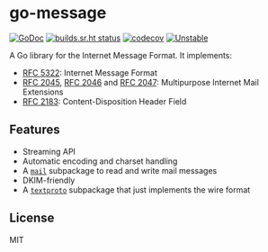 # go-message

[![GoDoc](https://godoc.org/github.com/emersion/go-message?status.svg)](https://godoc.org/github.com/emersion/go-message)
[![builds.sr.ht status](https://builds.sr.ht/~emersion/go-message.svg)](https://builds.sr.ht/~emersion/go-message?)
[![codecov](https://codecov.io/gh/emersion/go-message/branch/master/graph/badge.svg)](https://codecov.io/gh/emersion/go-message)
[![Unstable](https://img.shields.io/badge/stability-unstable-yellow.svg)](https://github.com/emersion/stability-badges#unstable)

A Go library for the Internet Message Format. It implements:

* [RFC 5322]: Internet Message Format
* [RFC 2045], [RFC 2046] and [RFC 2047]: Multipurpose Internet Mail Extensions
* [RFC 2183]: Content-Disposition Header Field

## Features

* Streaming API
* Automatic encoding and charset handling
* A [`mail`](https://godoc.org/github.com/emersion/go-message/mail) subpackage
  to read and write mail messages
* DKIM-friendly
* A [`textproto`](https://godoc.org/github.com/emersion/go-message/textproto)
  subpackage that just implements the wire format

## License

MIT

[RFC 5322]: https://tools.ietf.org/html/rfc5322
[RFC 2045]: https://tools.ietf.org/html/rfc2045
[RFC 2046]: https://tools.ietf.org/html/rfc2046
[RFC 2047]: https://tools.ietf.org/html/rfc2047
[RFC 2183]: https://tools.ietf.org/html/rfc2183
